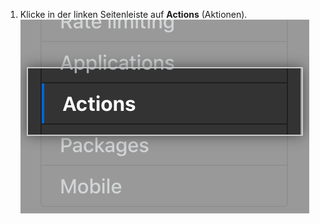 1. Klicke in der linken Seitenleiste auf **Actions** (Aktionen). ![Actions tab in the settings sidebar](/assets/images/enterprise/management-console/sidebar-actions.png)
